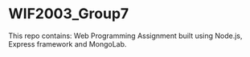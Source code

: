 # WIF2003_Group7

This repo contains: 
Web Programming Assignment built using Node.js, Express framework and MongoLab.

